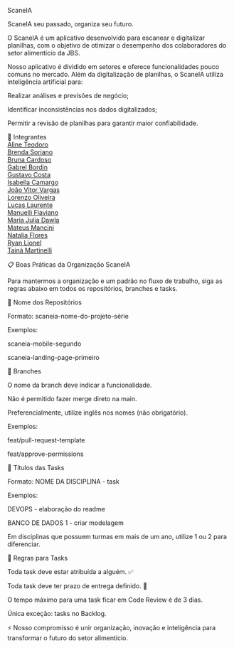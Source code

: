 ScaneIA

ScaneIA seu passado, organiza seu futuro.

O ScaneIA é um aplicativo desenvolvido para escanear e digitalizar planilhas, com o objetivo de otimizar o desempenho dos colaboradores do setor alimentício da JBS.

Nosso aplicativo é dividido em setores e oferece funcionalidades pouco comuns no mercado. Além da digitalização de planilhas, o ScaneIA utiliza inteligência artificial para:

Realizar análises e previsões de negócio;

Identificar inconsistências nos dados digitalizados;

Permitir a revisão de planilhas para garantir maior confiabilidade.

👥 Integrantes  
[Aline Teodoro](https://github.com/alineteodoro)  
[Brenda Soriano](https://github.com/brendasoriano)  
[Bruna Cardoso](https://github.com/BrunaCCardoso)  
[Gabrel Bordin](https://github.com/gabriel-c-bordin)  
[Gustavo Costa](https://github.com/GustavoCostaAM)  
[Isabella Camargo](https://github.com/Bellac009)  
[João Vitor Vargas](https://github.com/vitororo757)  
[Lorenzo Oliveira](https://github.com/LorenzoOliveira-git)  
[Lucas Laurente](https://github.com/Laurente64)  
[Manuelli Flaviano](https://github.com/manuellifla)  
[Maria Julia Dawla](https://github.com/MariaDawla)  
[Mateus Mancini](https://github.com/Mateus-MCA)  
[Natalia Flores](https://github.com/NataliaFlores05)  
[Ryan Lionel](https://github.com/RyanLionel)  
[Tainá Martinelli](https://github.com/Taina14m)  



📋 Boas Práticas da Organização ScaneIA

Para mantermos a organização e um padrão no fluxo de trabalho, siga as regras abaixo em todos os repositórios, branches e tasks.

📂 Nome dos Repositórios

Formato: scaneia-nome-do-projeto-série

Exemplos:

scaneia-mobile-segundo

scaneia-landing-page-primeiro

🌿 Branches

O nome da branch deve indicar a funcionalidade.

Não é permitido fazer merge direto na main.

Preferencialmente, utilize inglês nos nomes (não obrigatório).

Exemplos:

feat/pull-request-template

feat/approve-permissions

📝 Títulos das Tasks

Formato: NOME DA DISCIPLINA - task

Exemplos:

DEVOPS - elaboração do readme

BANCO DE DADOS 1 - criar modelagem

Em disciplinas que possuem turmas em mais de um ano, utilize 1 ou 2 para diferenciar.

📅 Regras para Tasks

Toda task deve estar atribuída a alguém. ✅

Toda task deve ter prazo de entrega definido. 📆

O tempo máximo para uma task ficar em Code Review é de 3 dias.

Única exceção: tasks no Backlog.

⚡ Nosso compromisso é unir organização, inovação e inteligência para transformar o futuro do setor alimentício.
